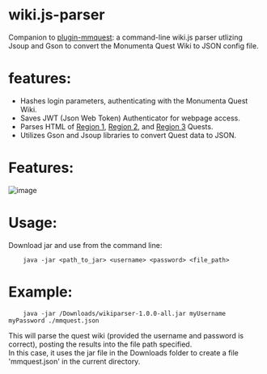 # wiki.js-parser
Companion to [plugin-mmquest](https://github.com/aaronkwan/plugin-mmquest): 
a command-line wiki.js parser utlizing Jsoup and Gson to convert the Monumenta Quest Wiki to JSON config file.

# features:
- Hashes login parameters, authenticating with the Monumenta Quest Wiki.  
- Saves JWT (Json Web Token) Authenticator for webpage access.
- Parses HTML of [Region 1](https://wiki.playmonumenta.com/moderating/quest-scores/region_2), [Region 2](https://wiki.playmonumenta.com/moderating/quest-scores/region_2), and [Region 3](https://wiki.playmonumenta.com/moderating/quest-scores/region_3) Quests.
- Utilizes Gson and Jsoup libraries to convert Quest data to JSON.
      
# Features:

![image](https://user-images.githubusercontent.com/123356351/229330725-4947f7db-f256-43b9-8e0e-49c8d59daa46.png)

# Usage:
Download jar and use from the command line:

        java -jar <path_to_jar> <username> <password> <file_path>
        
# Example:
        java -jar /Downloads/wikiparser-1.0.0-all.jar myUsername myPassword ./mmquest.json
        
This will parse the quest wiki (provided the username and password is correct), posting the results into the file path specified. <br> In this case, it uses the jar file in the Downloads folder to create a file 'mmquest.json' in the current directory.
